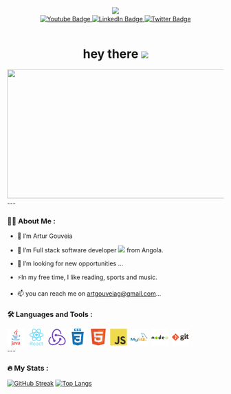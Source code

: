 
  <div id="header" align="center">
   <img src="https://media.giphy.com/media/WFZvB7VIXBgiz3oDXE/giphy.gif" width="100"/>
  </div>
  
  <div id="badges" align="center">
  <a href="your-youtube-URL">
    <img src="https://img.shields.io/badge/YouTube-red?style=for-the-badge&logo=youtube&logoColor=white" alt="Youtube Badge"/>
  </a>
   <a href="wwww.linkedin.com/in/artur-gouveia-323868197">
    <img src="https://img.shields.io/badge/LinkedIn-blue?style=for-the-        badge&logo=linkedin&logoColor=white" alt="LinkedIn Badge"/>
  </a> 
  <a href="Artur Gouveia @ArturGouveia10">
    <img src="https://img.shields.io/badge/Twitter-blue?style=for-the-badge&logo=twitter&logoColor=white" alt="Twitter Badge"/>
  </a>  
 </div>
 <div align="center">
 <img src="https://komarev.com/ghpvc/?username=Arturgouveia1970&style=flat-square&color=blue"  alt=""/>
  </div>
 <h1 align="center">
  hey there
  <img src="https://media.giphy.com/media/hvRJCLFzcasrR4ia7z/giphy.gif" width="30px"/>
</h1>
<div align="center">
  <img src="https://media.giphy.com/media/dWesBcTLavkZuG35MI/giphy.gif" width="600" height="300"/>
</div>
---

### :man_technologist: About Me :
- 👋 I’m Artur Gouveia 
- 👀 I’m Full stack software developer <img src="https://media.giphy.com/media/WUlplcMpOCEmTGBtBW/giphy.gif" width="30"> from Angola.
 

- 💞️ I’m looking for new opportunities ...
- ⚡In my free time, I like reading, sports and music.
- 📫 you can reach me on artgouveiag@gmail.com...

### :hammer_and_wrench: Languages and Tools :
<div>
  <img src="https://github.com/devicons/devicon/blob/master/icons/java/java-original-wordmark.svg" title="Java" alt="Java" width="40" height="40"/>&nbsp;
  <img src="https://github.com/devicons/devicon/blob/master/icons/react/react-original-wordmark.svg" title="React" alt="React" width="40" height="40"/>&nbsp;
  <img src="https://github.com/devicons/devicon/blob/master/icons/redux/redux-original.svg" title="Redux" alt="Redux " width="40" height="40"/>&nbsp;
  <img src="https://github.com/devicons/devicon/blob/master/icons/css3/css3-plain-wordmark.svg"  title="CSS3" alt="CSS" width="40" height="40"/>&nbsp;
  <img src="https://github.com/devicons/devicon/blob/master/icons/html5/html5-original.svg" title="HTML5" alt="HTML" width="40" height="40"/>&nbsp;
  <img src="https://github.com/devicons/devicon/blob/master/icons/javascript/javascript-original.svg" title="JavaScript" alt="JavaScript" width="40" height="40"/>&nbsp;
  <img src="https://github.com/devicons/devicon/blob/master/icons/mysql/mysql-original-wordmark.svg" title="MySQL"  alt="MySQL" width="40" height="40"/>&nbsp;
  <img src="https://github.com/devicons/devicon/blob/master/icons/nodejs/nodejs-original-wordmark.svg" title="NodeJS" alt="NodeJS" width="40" height="40"/>&nbsp;
  <img src="https://github.com/devicons/devicon/blob/master/icons/git/git-original-wordmark.svg" title="Git" **alt="Git" width="40" height="40"/>
</div>
---

### :fire: My Stats :
[![GitHub Streak](http://github-readme-streak-stats.herokuapp.com?user=Arturgouveia1970&theme=dark&background=000000)](https://git.io/streak-stats)
[![Top Langs](https://github-readme-stats.vercel.app/api/top-langs/?username=Arturgouveia1970&layout=compact&theme=vision-friendly-dark)](https://github.com/anuraghazra/github-readme-stats)

<!---
Arturgouveia1970/Arturgouveia1970 is a ✨ special ✨ repository because its `README.md` (this file) appears on your GitHub profile.
You can click the Preview link to take a look at your changes.
--->
